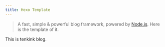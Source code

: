```yaml
---
title: Hexo Template
---
```


> A fast, simple & powerful blog framework, powered by [Node.js](https://nodejs.org). Here is the template of it.

This is tenkink blog. 